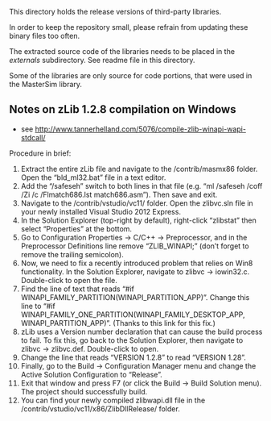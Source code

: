This directory holds the release versions of third-party libraries.

In order to keep the repository small, please refrain from
updating these binary files too often.

The extracted source code of the libraries needs to be placed in
the *externals* subdirectory. See readme file in this directory.

Some of the libraries are only source for code portions, that were used
in the MasterSim library.


Notes on zLib 1.2.8 compilation on Windows
------------------------------------------

* see http://www.tannerhelland.com/5076/compile-zlib-winapi-wapi-stdcall/

Procedure in brief:


1.    Extract the entire zLib file and navigate to the /contrib/masmx86 folder. Open the “bld_ml32.bat” file in a text editor.
2.    Add the “/safeseh” switch to both lines in that file (e.g. “ml /safeseh /coff /Zi /c /Flmatch686.lst match686.asm”). Then save and exit.
3.    Navigate to the /contrib/vstudio/vc11/ folder. Open the zlibvc.sln file in your newly installed Visual Studio 2012 Express.
4.    In the Solution Explorer (top-right by default), right-click “zlibstat” then select “Properties” at the bottom.
5.    Go to Configuration Properties -> C/C++ -> Preprocessor, and in the Preprocessor Definitions line remove “ZLIB_WINAPI;” (don’t forget to remove the trailing semicolon).
6.    Now, we need to fix a recently introduced problem that relies on Win8 functionality. In the Solution Explorer, navigate to zlibvc -> iowin32.c. Double-click to open the file.
7.    Find the line of text that reads “#if WINAPI_FAMILY_PARTITION(WINAPI_PARTITION_APP)”. Change this line to “#if WINAPI_FAMILY_ONE_PARTITION(WINAPI_FAMILY_DESKTOP_APP, WINAPI_PARTITION_APP)”. (Thanks to this link for this fix.)
8.    zLib uses a Version number declaration that can cause the build process to fail. To fix this, go back to the Solution Explorer, then navigate to zlibvc -> zlibvc.def. Double-click to open.
9.    Change the line that reads “VERSION 1.2.8” to read “VERSION 1.28”.
10.   Finally, go to the Build -> Configuration Manager menu and change the Active Solution Configuration to “Release”.
11.   Exit that window and press F7 (or click the Build -> Build Solution menu). The project should successfully build.
12.   You can find your newly compiled zlibwapi.dll file in the /contrib/vstudio/vc11/x86/ZlibDllRelease/ folder.
